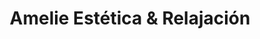 ---
title: "Amelie Estética & Relajación"
url: /arroyito/amelie-estetica-y-relajacion/
shop: cosméticos
---